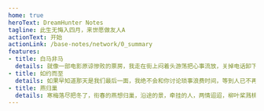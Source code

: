 ```yaml
---
home: true
heroText: DreamHunter Notes
tagline: 此生无悔入四月，来世愿做友人A
actionText: 开始
actionLink: /base-notes/network/0_summary
features:
- title: 白马非马
  details: 就像一部电影原谅惨败的票房，我走在街上闷着头游荡把心事流放，关掉电话卸下行囊席地坐路旁，一如乞人不需要形象
- title: 如约而至
  details: 如果早知道那天是我们最后一面，我绝不会和你讨论琐事浪费时间，等到人已不再奔忙，等到心也不再轻狂，我们相约老地方
- title: 燕归巢
  details: 寒梅落尽把冬了，衔春的燕想归巢，沿途的景，牵挂的人，两情迢迢，柳叶桨溅桃花浪，汀州里鹤眺远方，饮一盏岁月留香，唱一曲往事飞扬
---
```

